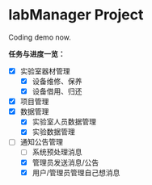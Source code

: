 # labManager Project 

Coding demo now.

**任务与进度一览：**

- [x] 实验室器材管理
   - [x] 设备维修、保养
   - [x] 设备借用、归还
- [x] 项目管理 
- [x] 数据管理
   - [x]  实验室人员数据管理
   - [x]  实验数据管理
- [ ] 通知公告管理
   - [ ]  系统预处理消息
   - [x]  管理员发送消息/公告
   - [x]  用户/管理员管理自己想消息
